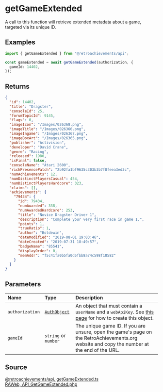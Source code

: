 # getGameExtended

A call to this function will retrieve extended metadata about a game, targeted via its unique ID.

## Examples

```ts
import { getGameExtended } from "@retroachievements/api";

const gameExtended = await getGameExtended(authorization, {
  gameId: 14402,
});
```

## Returns

```json
{
  "id": 14402,
  "title": "Dragster",
  "consoleId": 25,
  "forumTopicId": 9145,
  "flags": 0,
  "imageIcon": "/Images/026368.png",
  "imageTitle": "/Images/026366.png",
  "imageIngame": "/Images/026367.png",
  "imageBoxArt": "/Images/026365.png",
  "publisher": "Activision",
  "developer": "David Crane",
  "genre": "Racing",
  "released": 1980,
  "isFinal": false,
  "consoleName": "Atari 2600",
  "richPresencePatch": "2b92fa1bf9635c303b3b7f8feea3ed3c",
  "numAchievements": 12,
  "numDistinctPlayersCasual": 454,
  "numDistinctPlayersHardcore": 323,
  "claims": [],
  "achievements": {
    "79434": {
      "id": 79434,
      "numAwarded": 338,
      "numAwardedHardcore": 253,
      "title": "Novice Dragster Driver 1",
      "description": "Complete your very first race in game 1.",
      "points": 1,
      "trueRatio": 1,
      "author": "Boldewin",
      "dateModified": "2019-08-01 19:03:46",
      "dateCreated": "2019-07-31 18:49:57",
      "badgeName": "85541",
      "displayOrder": 0,
      "memAddr": "f5c41fa0b5fa0d5fbb8a74c598f18582"
    }
  }
}
```

## Parameters

| Name            | Type                                        | Description                                                                                                                                 |
| :-------------- | :------------------------------------------ | :------------------------------------------------------------------------------------------------------------------------------------------ |
| `authorization` | [`AuthObject`](/v1/data-models/auth-object) | An object that must contain a `userName` and a `webApiKey`. See [this page](/getting-started) for how to create this object.                |
| `gameId`        | `string` or `number`                        | The unique game ID. If you are unsure, open the game's page on the RetroAchievements.org website and copy the number at the end of the URL. |

## Source

[@retroachievements/api, getGameExtended.ts](https://github.dev/RetroAchievements/api-js/blob/main/src/game/getGameExtended.ts)  
[RAWeb, API_GetGameExtended.php](https://github.dev/RetroAchievements/RAWeb/blob/master/public/API/API_GetGameExtended.php)
